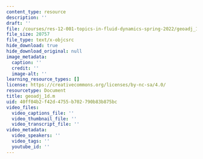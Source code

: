 ```yaml
---
content_type: resource
description: ''
draft: ''
file: /courses/res-12-001-topics-in-fluid-dynamics-spring-2022/geoadj_1d.m
file_size: 20757
file_type: text/x-objcsrc
hide_download: true
hide_download_original: null
image_metadata:
  caption: ''
  credit: ''
  image-alt: ''
learning_resource_types: []
license: https://creativecommons.org/licenses/by-nc-sa/4.0/
resourcetype: Document
title: geoadj_1d.m
uid: 40ff04b2-f42d-4755-b702-790b83b875bc
video_files:
  video_captions_file: ''
  video_thumbnail_file: ''
  video_transcript_file: ''
video_metadata:
  video_speakers: ''
  video_tags: ''
  youtube_id: ''
---
```

